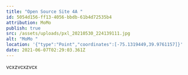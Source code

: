 ```yaml
---
title: "Open Source Site 4A "
id: 5054d156-ff13-4056-bbdb-61b4d72535b4
attribution: MoMo
publish: true
src: /assets/uploads/pxl_20210530_224139111.jpg
alt: "MoMo "
location: '{"type":"Point","coordinates":[-75.1319449,39.9761157]}'
date: 2021-06-07T02:29:03.361Z
---
```

vcxzvcxzvcx